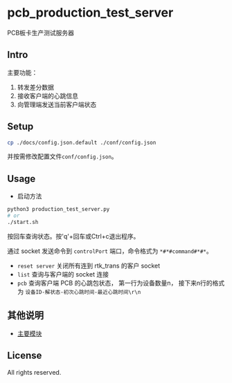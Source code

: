 # pcb_production_test_server
PCB板卡生产测试服务器

## Intro
主要功能：

1. 转发差分数据
2. 接收客户端的心跳信息
3. 向管理端发送当前客户端状态

## Setup
```bash
cp ./docs/config.json.default ./conf/config.json
```
并按需修改配置文件`conf/config.json`。

## Usage
- 启动方法
```bash
python3 production_test_server.py
# or
./start.sh
```

按回车查询状态。按'q'+回车或Ctrl+c退出程序。

通过 socket 发送命令到 `controlPort` 端口，命令格式为 `*#*#command#*#*`。

- `reset server` 关闭所有连到 rtk_trans 的客户 socket
- `list` 查询与客户端的 socket 连接
- `pcb` 查询客户端 PCB 的心跳包状态，
第一行为设备数量n，
接下来n行的格式为 `设备ID-解状态-初次心跳时间-最近心跳时间\r\n`

## 其他说明
* [主要模块](docs/modules.md)

## License
All rights reserved.
